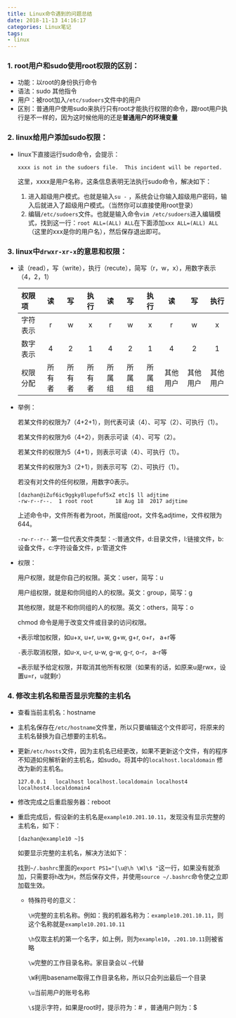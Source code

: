 ```yaml
---
title: Linux命令遇到的问题总结
date: 2018-11-13 14:16:17
categories: Linux笔记
tags:
- linux
---
```


### 1. root用户和sudo使用root权限的区别：

- 功能：以root的身份执行命令
- 语法：sudo 其他指令
- 用户：被root加入`/etc/sudoers`文件中的用户
- 区别：普通用户使用sudo来执行只有root才能执行权限的命令，跟root用户执行是不一样的，因为这时候他用的还是**普通用户的环境变量**

### 2. linux给用户添加sudo权限：

- linux下直接运行sudo命令，会提示：

  ```
  xxxx is not in the sudoers file.  This incident will be reported.
  ```

  这里，xxxx是用户名称，这条信息表明无法执行sudo命令，解决如下：

  1. 进入超级用户模式。也就是输入`su -` ，系统会让你输入超级用户密码，输入后就进入了超级用户模式。（当然你可以直接使用root登录）
  2. 编辑`/etc/sudoers`文件。也就是输入命令`vim /etc/sudoers`进入编辑模式，找到这一行：`root ALL=(ALL) ALL`在下面添加`xxx ALL=(ALL) ALL`（这里的xxx是你的用户名），然后保存退出即可。

### 3. linux中`drwxr-xr-x`的意思和权限：

- 读（read），写（write），执行（recute），简写（r，w，x），用数字表示（4，2，1）

  | 权限项   |   读   |   写   |  执行  |   读   |   写   |  执行  |    读    |    写    |   执行   |
  | :------- | :----: | :----: | :----: | :----: | :----: | :----: | :------: | :------: | :------: |
  | 字符表示 |   r    |   w    |   x    |   r    |   w    |   x    |    r     |    w     |    x     |
  | 数字表示 |   4    |   2    |   1    |   4    |   2    |   1    |    4     |    2     |    1     |
  | 权限分配 | 所有者 | 所有者 | 所有者 | 所属组 | 所属组 | 所属组 | 其他用户 | 其他用户 | 其他用户 |

- 举例：

  若某文件的权限为7（4+2+1），则代表可读（4）、可写（2）、可执行（1）。

  若某文件的权限为6（4+2），则表示可读（4）、可写（2）。

  若某文件的权限为5（4+1），则表示可读（4）、可执行（1）。

  若某文件的权限为3（2+1），则表示可写（2）、可执行（1）。

  若没有对文件的任何权限，用数字0表示。



  ```
  [dazhan@iZuf6ic9ggky8lupefuf5xZ etc]$ ll adjtime
  -rw-r--r--.  1 root root       18 Aug 18  2017 adjtime
  ```

  上述命令中，文件所有者为root，所属组root，文件名adjtime，文件权限为644。

  `-rw-r--r--` 第一位代表文件类型：-:普通文件，d:目录文件，l:链接文件，b:设备文件，c:字符设备文件，p:管道文件

- 权限：

  用户权限，就是你自己的权限。英文：user，简写：u

  用户组权限，就是和你同组的人的权限。英文：group，简写：g

  其他权限，就是不和你同组的人的权限。英文：others，简写：o

  chmod 命令是用于改变文件或目录的访问权限。

  `+`表示增加权限，如u+x, u+r, u+w, g+w, g+r, o+r， a+r等

  `-`表示取消权限，如u-x, u-r, u-w, g-w, g-r, o-r， a-r等

  `=`表示赋予给定权限，并取消其他所有权限（如果有的话，如原来u是rwx，设置u=r，u就剩r）

### 4. 修改主机名和是否显示完整的主机名

- 查看当前主机名：hostname

- 主机名保存在`/etc/hostname`文件里，所以只要编辑这个文件即可，将原来的主机名替换为自己想要的主机名。

- 更新`/etc/hosts`文件，因为主机名已经更改，如果不更新这个文件，有的程序不知道如何解析新的主机名，如sudo。将其中的`localhost.localdomain` 修改为新的主机名。

  ```
  127.0.0.1   localhost localhost.localdomain localhost4 localhost4.localdomain4
  ```

- 修改完成之后重启服务器：reboot

- 重启完成后，假设新的主机名是`example10.201.10.11`，发现没有显示完整的主机名，如下：

  ```
  [dazhan@example10 ~]$
  ```

  如要显示完整的主机名，解决方法如下：

  找到`~/.bashrc`里面的`export PS1="[\u@\h \W]\$ "`这一行，如果没有就添加，只需要将`h`改为`H`，然后保存文件，并使用`source ~/.bashrc`命令使之立即加载生效。

  - 特殊符号的意义：

    `\H`完整的主机名称。例如：我的机器名称为：`example10.201.10.11`，则这个名称就是`example10.201.10.11`

    `\h`仅取主机的第一个名字，如上例，则为`example10`，`.201.10.11`则被省略

    `\w`完整的工作目录名称。家目录会以 `~`代替

    `\W`利用basename取得工作目录名称，所以只会列出最后一个目录

    `\u`当前用户的账号名称

    `\$`提示字符，如果是root时，提示符为：# ，普通用户则为：$
